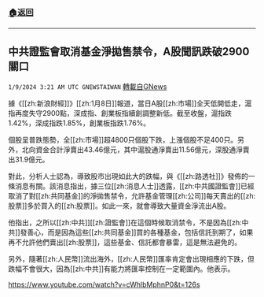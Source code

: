 ###  [:house:返回](README.md)
---


## 中共證監會取消基金淨拋售禁令，A股聞訊跌破2900關口
`1/9/2024 3:21 AM UTC GNEWSTAIWAN` [轉載自GNews](https://gnews.org/articles/2199096)



據《[[zh:新浪財經]]》[[zh:1月8日]]報道，當日A股[[zh:市場]]全天低開低走，滬指再度失守2900點，深成指、創業板指續創調整新低。截至收盤，滬指跌1.42%，深成指跌1.85%，創業板指跌1.76%。  

個股呈普跌態勢，全[[zh:市場]]超4800只個股下跌，上漲個股不足400只。另外，北向資金合計淨賣出43.46億元，其中滬股通淨賣出11.56億元，深股通淨賣出31.9億元。

  

對此，分析人士認為，導致股市出現如此大的跌幅，與《[[zh:路透社]]》發佈的一條消息有關。該消息指出，據三位[[zh:消息人士]]透露，[[zh:中共國證監會]]已經取消了對[[zh:共同基金]]的淨拋售禁令，允許基金管理[[zh:公司]]每天賣出的[[zh:股票]]多於買入的[[zh:股票]]。如此一來，就會導致大量資金淨流出A股。

  

他指出，之所以[[zh:中共]][[zh:證監會]]在這個時候取消禁令，不是因為[[zh:中共]]發善心，而是因為這些[[zh:共同基金]]買的各種基金，包括信託到期了，如果再不允許他們賣出[[zh:股票]]，這些基金、信託都會暴雷，這是無法避免的。

  

另外，隨著[[zh:人民幣]]流出海外，[[zh:人民幣]]匯率肯定會出現相應的下跌，但跌幅不會很大，因為[[zh:中共]]有能力將匯率控制在一定範圍內。他表示。

[https://www.youtube.com/watch?v=cWhlbMphnP0&t=126s ](https://www.youtube.com/watch?v=cWhlbMphnP0&t=126s )


